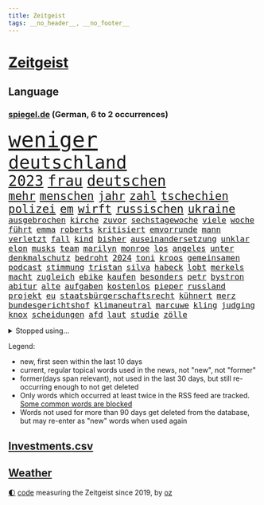```yaml
---
title: Zeitgeist
tags: __no_header__, __no_footer__
---
```


# [Zeitgeist](https://oliz.io/zeitgeist/)

## Language

<h3><a href="https://www.spiegel.de" target="_blank">spiegel.de</a> (German, 6 to 2 occurrences)</h3>
<p style="font-family:monospace">
<span style="font-size:32pt"><a href="news_links.html#weniger" class="current">weniger</a></span>
<br>
<span style="font-size:27pt"><a href="news_links.html#deutschland" class="current">deutschland</a></span>
<br>
<span style="font-size:22pt"><a href="news_links.html#2023" class="current">2023</a></span>
<span style="font-size:22pt"><a href="news_links.html#frau" class="current">frau</a></span>
<span style="font-size:22pt"><a href="news_links.html#deutschen" class="current">deutschen</a></span>
<br>
<span style="font-size:17pt"><a href="news_links.html#mehr" class="current">mehr</a></span>
<span style="font-size:17pt"><a href="news_links.html#menschen" class="current">menschen</a></span>
<span style="font-size:17pt"><a href="news_links.html#jahr" class="current">jahr</a></span>
<span style="font-size:17pt"><a href="news_links.html#zahl" class="current">zahl</a></span>
<span style="font-size:17pt"><a href="news_links.html#tschechien" class="current">tschechien</a></span>
<span style="font-size:17pt"><a href="news_links.html#polizei" class="current">polizei</a></span>
<span style="font-size:17pt"><a href="news_links.html#em" class="current">em</a></span>
<span style="font-size:17pt"><a href="news_links.html#wirft" class="current">wirft</a></span>
<span style="font-size:17pt"><a href="news_links.html#russischen" class="current">russischen</a></span>
<span style="font-size:17pt"><a href="news_links.html#ukraine" class="current">ukraine</a></span>
<br>
<span style="font-size:12pt"><a href="news_links.html#ausgebrochen" class="current">ausgebrochen</a></span>
<span style="font-size:12pt"><a href="news_links.html#kirche" class="current">kirche</a></span>
<span style="font-size:12pt"><a href="news_links.html#zuvor" class="current">zuvor</a></span>
<span style="font-size:12pt"><a href="news_links.html#sechstagewoche" class="new">sechstagewoche</a></span>
<span style="font-size:12pt"><a href="news_links.html#viele" class="current">viele</a></span>
<span style="font-size:12pt"><a href="news_links.html#woche" class="current">woche</a></span>
<span style="font-size:12pt"><a href="news_links.html#führt" class="current">führt</a></span>
<span style="font-size:12pt"><a href="news_links.html#emma" class="current">emma</a></span>
<span style="font-size:12pt"><a href="news_links.html#roberts" class="current">roberts</a></span>
<span style="font-size:12pt"><a href="news_links.html#kritisiert" class="current">kritisiert</a></span>
<span style="font-size:12pt"><a href="news_links.html#emvorrunde" class="current">emvorrunde</a></span>
<span style="font-size:12pt"><a href="news_links.html#mann" class="current">mann</a></span>
<span style="font-size:12pt"><a href="news_links.html#verletzt" class="current">verletzt</a></span>
<span style="font-size:12pt"><a href="news_links.html#fall" class="current">fall</a></span>
<span style="font-size:12pt"><a href="news_links.html#kind" class="current">kind</a></span>
<span style="font-size:12pt"><a href="news_links.html#bisher" class="current">bisher</a></span>
<span style="font-size:12pt"><a href="news_links.html#auseinandersetzung" class="current">auseinandersetzung</a></span>
<span style="font-size:12pt"><a href="news_links.html#unklar" class="current">unklar</a></span>
<span style="font-size:12pt"><a href="news_links.html#elon" class="current">elon</a></span>
<span style="font-size:12pt"><a href="news_links.html#musks" class="current">musks</a></span>
<span style="font-size:12pt"><a href="news_links.html#team" class="current">team</a></span>
<span style="font-size:12pt"><a href="news_links.html#marilyn" class="current">marilyn</a></span>
<span style="font-size:12pt"><a href="news_links.html#monroe" class="current">monroe</a></span>
<span style="font-size:12pt"><a href="news_links.html#los" class="current">los</a></span>
<span style="font-size:12pt"><a href="news_links.html#angeles" class="current">angeles</a></span>
<span style="font-size:12pt"><a href="news_links.html#unter" class="current">unter</a></span>
<span style="font-size:12pt"><a href="news_links.html#denkmalschutz" class="new">denkmalschutz</a></span>
<span style="font-size:12pt"><a href="news_links.html#bedroht" class="current">bedroht</a></span>
<span style="font-size:12pt"><a href="news_links.html#2024" class="current">2024</a></span>
<span style="font-size:12pt"><a href="news_links.html#toni" class="current">toni</a></span>
<span style="font-size:12pt"><a href="news_links.html#kroos" class="current">kroos</a></span>
<span style="font-size:12pt"><a href="news_links.html#gemeinsamen" class="current">gemeinsamen</a></span>
<span style="font-size:12pt"><a href="news_links.html#podcast" class="current">podcast</a></span>
<span style="font-size:12pt"><a href="news_links.html#stimmung" class="current">stimmung</a></span>
<span style="font-size:12pt"><a href="news_links.html#tristan" class="new">tristan</a></span>
<span style="font-size:12pt"><a href="news_links.html#silva" class="new">silva</a></span>
<span style="font-size:12pt"><a href="news_links.html#habeck" class="current">habeck</a></span>
<span style="font-size:12pt"><a href="news_links.html#lobt" class="current">lobt</a></span>
<span style="font-size:12pt"><a href="news_links.html#merkels" class="current">merkels</a></span>
<span style="font-size:12pt"><a href="news_links.html#macht" class="current">macht</a></span>
<span style="font-size:12pt"><a href="news_links.html#zugleich" class="current">zugleich</a></span>
<span style="font-size:12pt"><a href="news_links.html#ebike" class="new">ebike</a></span>
<span style="font-size:12pt"><a href="news_links.html#kaufen" class="current">kaufen</a></span>
<span style="font-size:12pt"><a href="news_links.html#besonders" class="current">besonders</a></span>
<span style="font-size:12pt"><a href="news_links.html#petr" class="current">petr</a></span>
<span style="font-size:12pt"><a href="news_links.html#bystron" class="current">bystron</a></span>
<span style="font-size:12pt"><a href="news_links.html#abitur" class="current">abitur</a></span>
<span style="font-size:12pt"><a href="news_links.html#alte" class="current">alte</a></span>
<span style="font-size:12pt"><a href="news_links.html#aufgaben" class="current">aufgaben</a></span>
<span style="font-size:12pt"><a href="news_links.html#kostenlos" class="current">kostenlos</a></span>
<span style="font-size:12pt"><a href="news_links.html#pieper" class="new">pieper</a></span>
<span style="font-size:12pt"><a href="news_links.html#russland" class="current">russland</a></span>
<span style="font-size:12pt"><a href="news_links.html#projekt" class="current">projekt</a></span>
<span style="font-size:12pt"><a href="news_links.html#eu" class="current">eu</a></span>
<span style="font-size:12pt"><a href="news_links.html#staatsbürgerschaftsrecht" class="new">staatsbürgerschaftsrecht</a></span>
<span style="font-size:12pt"><a href="news_links.html#kühnert" class="current">kühnert</a></span>
<span style="font-size:12pt"><a href="news_links.html#merz" class="current">merz</a></span>
<span style="font-size:12pt"><a href="news_links.html#bundesgerichtshof" class="current">bundesgerichtshof</a></span>
<span style="font-size:12pt"><a href="news_links.html#klimaneutral" class="current">klimaneutral</a></span>
<span style="font-size:12pt"><a href="news_links.html#marcuwe" class="new">marcuwe</a></span>
<span style="font-size:12pt"><a href="news_links.html#kling" class="new">kling</a></span>
<span style="font-size:12pt"><a href="news_links.html#judging" class="new">judging</a></span>
<span style="font-size:12pt"><a href="news_links.html#knox" class="current">knox</a></span>
<span style="font-size:12pt"><a href="news_links.html#scheidungen" class="new">scheidungen</a></span>
<span style="font-size:12pt"><a href="news_links.html#afd" class="current">afd</a></span>
<span style="font-size:12pt"><a href="news_links.html#laut" class="current">laut</a></span>
<span style="font-size:12pt"><a href="news_links.html#studie" class="current">studie</a></span>
<span style="font-size:12pt"><a href="news_links.html#zölle" class="current">zölle</a></span>
</p>
<details>
<summary>Stopped using...</summary>
<p class="former" style="font-size:12pt">
bank(1344) ehemann(1344) krankenhäuser(1344) schnellcheck(1344) 75(1343) alexej(1343) appelliert(1343) himmel(1343) nawalny(1343) verschiedene(1343) wolfsburg(1343) arzt(1342) positiv(1342) geboren(1341) myanmar(1341) planeten(1341) solle(1341) studierende(1341) öffentlich(1341) bahnhof(1340) eingereicht(1340) endet(1340) gerüchte(1340) vereinigten(1340) aktien(1339) berg(1339) flammen(1339) früherer(1339) lisa(1339) philippinen(1339) tesla(1339) usregierung(1339) verlängern(1339) verraten(1339) verstorbenen(1339) 22(1338) bundesrepublik(1338) freiheitsstrafe(1338) hielt(1338) liverpool(1338) neuseeland(1338) san(1338) tieren(1338) alpen(1337) bestimmt(1337) digitalisierung(1337) infektion(1337) kämpfer(1337) leid(1337) tötet(1337) veranstaltung(1337) angeklagter(1336) republikaner(1336) schadet(1336) unabhängige(1336) öffnen(1336) depressionen(1335) erhielt(1335) gewaltig(1335) klubs(1335) sebastian(1335) illegal(1334) infektionen(1334) kreis(1334) militärs(1334) oppositionelle(1334) ard(1333) künstler(1333) langer(1333) patienten(1333) sc(1333) schwierigkeiten(1333) bundesstaat(1332) ersetzen(1332) i(1332) jagd(1332) dezember(1331) erkrankt(1331) illegalen(1331) januar(1331) kollaps(1331) vorübergehend(1331) ausbau(1330) chefin(1330) leyen(1330) opfern(1330) persönlich(1330) plädiert(1330) saarland(1330) vorsprung(1330) enthüllt(1329) ermöglichen(1329) freiburg(1329) verfügung(1329) lkw(1328) 29(1327) türkische(1327) werke(1327) freilassung(1326) geschäftsführer(1326) langfristig(1326) ausmaß(1325) distanz(1325) zweimal(1325) mitteln(1324) nachfrage(1324) schwierige(1324) überholt(1324) einreise(1323) staatliche(1323) ägypten(1323) meinen(1321) sozialdemokraten(1321) herr(1320) abgelehnt(1318) anzeichen(1318) großem(1318) lücke(1318) rückzug(1318) weckt(1318) gesamten(1316) außerhalb(1313) katar(1313) top(1312) behalten(1311) rang(1310) wachsen(1310) sichert(1309) training(1309) journalist(1305) schützt(1305) thüringer(1304) niedrig(1302) versorgung(1297) gehabt(1296) abgeschlossen(1295) tuchel(1295) gewarnt(1294) kontert(1290) teuren(1287) leiter(1256) polizeiruf(1246) 95(1236) gewinne(1235) orte(1176) gebeten(1164) enthalten(1151) mitverantwortlich(1151) werte(1141) abgegeben(1117) ausnahme(1081) polnischen(1046) umkämpften(1028) exil(1022) realität(1019) hoffenheim(1016) moderner(1014) gefiel(998) gewandt(994) grünenpolitiker(975) krankenkassen(969) spezielle(967) hendrik(966) ungewöhnliche(949) gestört(937) militärischen(928) auge(926) außenministerium(915) zufall(915) beschossen(910) buschmann(898) erschwert(895) propaganda(888) soldat(884) verschwinden(883) bonn(873) verweist(865) filmemacher(864) 40000(844) triumphiert(840) zugenommen(834) eingetroffen(815) typ(811) todes(810) 34(808) patrick(807) finanzierung(800) überlebenden(799) indem(794) verhängnis(760) westjordanland(757) computer(750) sinne(749) kaiserslautern(746) hadert(744) tiefer(738) irans(733) verhaftung(731) andrew(726) weltrekord(725) neustart(721) justizminister(716) zuwanderung(714) verstoßen(712) trans(708) olympiasieger(706) erdbeben(699) zurückhaltung(694) ähnlichen(691) revolution(689) chinesen(688) äußerst(685) protestbewegung(675) heidenheim(673) lebenslange(661) gewässer(649) kontroverse(640) kriminalität(635) freigegeben(632) tel(629) monika(627) psychologin(620) aviv(618) eineinhalb(608) festgehalten(607) staatsanwalt(607) prien(601) auszeichnung(599) großeinsatz(598) rückstand(595) geschmack(584) spielzeug(582) kritisierten(579) pistole(570) finanzaufsicht(567) böhmermann(566) abwehr(557) fenster(557) lauter(557) machtkampf(557) mitgliedern(555) 47(553) kritikern(552) strafanzeige(551) marcel(548) check(546) vulkan(546) jahresbeginn(544) internationalem(542) trauern(541) überschritten(537) dreier(536) 16jährige(534) heimische(529) viertagewoche(527) pokal(525) kongo(523) fassen(516) dauer(512) cem(510) özdemir(510) 5000(497) nötigung(496) autofahren(495) eskalierte(495) handwerker(483) vorwurfs(482) 51(479) saintgermain(479) green(478) alonso(477) verstoß(463) ausweitung(460) atomwaffen(458) rio(458) austritt(457) wagenknechts(454) gesprächen(451) beides(444) ebrahim(443) parks(443) portal(440) heimlich(437) 2027(436) diplomatische(434) zittern(432) gründung(431) zeuge(427) fußballverband(425) westlicher(425) rahmen(423) samuel(415) schlechtes(414) einsturz(412) getrieben(408) beine(407) intensivstation(405) 8000(402) seltsame(400) begleitete(398) lied(397) expertengremium(394) aufsteiger(393) ereignis(390) rechter(390) zürich(390) protestierten(386) inhaftierte(383) mohammed(378) popp(376) verfassung(376) gestrandet(374) mangelnden(368) saudische(367) mysteriöse(366) verurteilen(366) fasziniert(365) familienvater(363) politologe(363) moschee(361) älterer(359) aleksandar(357) einbringen(357) renommierten(357) wiesbaden(357) 2013(352) abends(350) drückt(350) toronto(350) vergessene(349) tierwohl(348) vorbilder(348) lieferten(346) preiserhöhung(345) polizeigewahrsam(344) verlief(338) weltmeisterschaft(334) zulieferer(334) bewerbungen(331) eauto(331) goldene(331) klassische(331) stockt(330) übereinstimmenden(330) verkaufte(329) militärisch(328) unterbunden(328) metropole(326) schwitzen(324) service(323) andré(321) showdown(321) geflohen(318) week(318) skurriler(317) belohnt(313) wirtschaftsweise(312) instagrampost(310) albtraum(309) erschien(308) tunnel(308) maximal(307) winde(304) genossen(303) lady(302) kranke(301) hunden(300) militärjunta(299) pablo(299) wirbel(297) erlaubnis(296) xabi(296) holstein(295) geschäftsleute(292) grenzübergang(292) asylsuchende(290) aufstehen(290) betrogen(290) konsequent(290) akzeptiert(289) niederlegen(289) bedauert(287) leser(287) amerikanischen(286) unbeeindruckt(285) burkina(281) eiffelturm(281) faso(281) umgehend(280) abstiegskampf(279) rekordtief(279) gewechselt(277) vorzugehen(277) onkel(276) franziska(275) erweitern(273) schlechtesten(273) indiz(272) verfahrens(271) dončić(269) düsteren(269) gastronomie(268) gerechter(268) achtzigerjahren(267) vettel(266) 99(265) auftritte(265) bischof(263) isst(262) harsche(261) qualifikation(261) sekunde(260) sportlich(260) millionensumme(259) gerald(257) mützenich(257) gefolgt(256) daneben(254) ukrainekriegs(254) einzelnen(252) kommissionspräsidentin(252) bahnsteig(250) darstellung(250) inselstaat(248) turbulenzen(247) weitreichenden(247) gedächtnis(246) hilfsgüter(246) militäroffensive(246) uskongress(244) einlegen(240) gerechnet(240) kundgebungen(239) ausfälle(237) lasst(237) oberlandesgericht(237) charkiw(235) sicherheitsvorkehrungen(235) kommissarin(233) vielfältig(231) überfällig(231) krebsdiagnose(230) dunklen(229) vulkanausbruch(227) gewähren(226) bekomme(225) videobotschaft(225) 1100(224) eingedrungen(224) hamasanführer(223) israelgazanews(223) massaker(223) führerscheinprüfung(222) großzügigen(222) 270(221) verbotenen(221) ingo(220) mohammad(220) sicherheitsgründen(220) beteuert(219) dokument(219) spdpolitikerin(219) tatortvote(218) positioniert(217) beeindruckend(216) vaude(216) club(215) munter(215) zuständig(215) furchtbar(213) verwenden(213) spieltag(212) kiboom(211) andrzej(209) duda(209) artikel(207) häme(207) mitarbeiterinnen(207) arbeitsrecht(206) fußballwelt(206) versorgen(206) eingelegt(205) hamasmassaker(204) zeitgemäß(204) 102(203) 16jährigen(203) freiem(203) kopie(203) sportvorstand(202) kanzlerkandidat(201) beendete(200) wisconsin(199) aggressiver(198) autorität(198) gespalten(198) 240(197) gewaltsam(197) gestritten(196) haken(196) spdfraktionschef(196) tränen(196) 37jährige(195) britisches(195) eingestürzten(194) kleider(193) gazakriegs(191) ließe(191) trainerwechsel(191) gesetzesänderung(190) lokführern(190) sammelte(190) ungeschlagen(190) psychologe(188) brandbrief(187) sowohl(187) norbert(185) staatsstreich(185) flaggen(184) islamische(184) klugen(184) motiven(184) bedrängnis(183) verbucht(183) netze(182) dr(181) niko(180) wahre(179) mindestlohn(177) prize(177) brett(176) größe(175) professionelle(174) profitierte(174) vergleichsweise(174) walk(174) durchgeführt(173) wow(172) gerufen(171) staatssekretär(170) erhöhter(169) schokolade(169) aktivistinnen(168) besitzen(168) blockbuster(168) brehme(168) machtwechsel(166) oslo(166) winzigen(166) guardiola(165) putingegner(164) 1945(163) finanziellen(163) geglaubt(163) interessieren(163) lesbische(163) medizinischen(163) nominierungen(163) gezahlt(162) masterplan(161) plötzlichen(161) verkünden(161) behandlung(160) diskriminiert(158) luke(158) geringere(157) luftraum(156) natogebiet(156) befassen(155) geldern(155) auslaufen(154) herber(154) prag(154) sand(154) hansa(153) high(152) kreise(152) norddeutschlands(152) pavlović(152) slowene(152) 180(151) erkranken(151) verstörende(151) kriegsschiff(150) schieben(150) gründet(149) pep(149) wüten(148) vorm(147) passagier(145) rüsten(145) 1999(144) spdmann(144) verstorbene(144) browser(143) hamasführer(143) mossad(143) verunglückten(143) format(142) militärübungen(142) patzer(142) schritten(142) chrome(141) riad(141) 122(140) lily(140) niedriger(140) presley(140) berufstätige(139) bestürzung(139) dating(139) generalstabschef(139) sowieso(139) alkoholfreie(138) beeinflusst(138) beschädigen(138) sächsische(138) anlässlich(137) berühmteste(137) igh(137) internat(137) spannend(137) dreh(136) haag(136) notlandung(136) senator(136) südkoreanischen(136) ten(134) begraben(133) entscheidender(133) gewidmet(133) anwesend(132) darlehen(132) festivals(132) michel(132) nachholbedarf(132) filmfestspiele(131) indes(131) remigrationstreffen(131) trainersuche(131) groteske(130) rechtsaußenpartei(130) afdmitarbeiter(129) quälen(129) hochrangige(127) uvalde(127) angesetzt(125) verprügelt(125) militärflugzeug(123) völkerrechts(122) clan(121) fazit(121) selbstkritik(121) pferd(120) stützt(120) moreno+1(119) fa(118) omen(118) south(118) verdiente(118) verewigt(118) verbotene(117) vietnam(117) produkten(116) augenzeugin(114) maulwurf(114) therapeuten(114) wiederaufnahme(114) gekrönt(113) peinlichen(113) spitzel(113) israelkritik(112) umgekehrt(112) unogericht(112) wohnmobil(112) gerieten(111) konstruiert(111) partnern(111) thron(111) angeordnet(110) fahrlässiger(110) vorgesehen(110) gouverneurin(109) nachbessern(109) verlässlicher(109) abwehrkampf(108) natostaaten(108) zusammengekommen(108) rafahoffensive(107) zitate(107) digitalpakt(106) fertig(106) leverkusens(106) plädoyers(106) zuschlagen(106) lyon(105) schädel(105) spielraum(105) anton(104) erfolgsgeschichte(104) hofreiter(104) michail(104) netanyahuregierung(104) riesiger(104) superlative(104) wahlkampfveranstaltung(104) diversität(103) ladung(103) leuchtturmwärter(103) auszeit(102) erhältlich(102) schwarzmeerflotte(102) ausmacht(101) betrunken(101) forster(101) geführten(101) kostenlosen(101) mitmachen(101) sensible(101) stürze(101) basketballerinnen(100) popikone(100) ausverkauf(99) erreichte(99) investoreneinstieg(99) sohns(99) virus(99) friedhelm(98) funkel(98) lügner(98) möglichkeit(98) spitzen(98) usmedien(98) änderte(98) skurrile(97) sätze(97) account(95) menschenrechtsaktivistin(95) belohnung(94) unglücksfall(94) irritationen(93) leib(93) regisseure(93) restaurant(93) tods(93) auffälligen(92) djirsarai(92) kremltruppen(92) vorgeführt(92) biss(91) kostete(91) usarmee(91) zig(91) durchsetzt(90) erheblichen(90) fürchte(90) operationen(90) running(90) tvshow(90) engen(89) familienangehörige(89) fotografiert(89) gesundheitsrisiko(89) philosophie(89) vereitelt(89) erhielten(88) inspirierte(88) prüfer(88) choreograf(87) frosch(87) gebt(87) staatspräsident(87) vizebürgermeister(87) gehäuft(86) gummibärchen(86) trek(86) alec(85) baldwin(85) erfolgreicher(85) fehlender(85) filmset(85) kamerafrau(85) pogačar(85) tadej(85) abgespielt(84) alleingang(84) authentisch(84) dramé(84) lokalpolitiker(84) mouhamed(84) anstatt(83) erdrutsche(83) thriller(83) atpturnier(82) bankrott(82) formel1weltmeisters(82) gelöscht(82) lahmlegt(82) löhne(82) 18jährigen(81) eilt(81) geheimpläne(81) gleichzusetzen(81) internen(81) konzertkarten(81) korruptionsskandal(81) lords(81) lunge(81) nordrheinwestfalens(81) oberhaus(81) roberto(81) statistiken(81) traditionell(81) tue(81) ali(80) führers(80) gesunde(80) kapitalismus(80) khamenei(80) singapur(80) vizepräsident(80) heilige(79) kriegsführung(79) psychisch(79) veraltet(79) ästhetik(79) ferraripilot(78) gleisbett(78) grundsätzlichen(78) schmerzensgeld(78) wahren(78) aufsichtsrat(77) formel1rennen(77) härteste(77) imola(77) missbrauchsfällen(77) moore(77) provokateur(77) republikanischer(77) zulieferern(77) aliens(76) apps(76) bielefelder(76) boss(76) deftige(76) joggerin(76) källenius(76) mercedeschef(76) ola(76) athletin(75) dominierte(75) hauptpreis(75) hinterlegt(75) laxe(75) mischung(75) nazi(75) reiht(75) andi(74) matchwinner(74) nordseeinsel(74) ogunleye(74) rechtsradikale(74) blanche(73) erliegen(73) kuriosum(73) mehrjährigen(73) tragödie(73) zusätzlichen(73) benötige(72) eyes(72) nackter(72) neuzeit(72) schöne(72) subkultur(72) verdächtig(72) vergreift(72) auckland(71) hiv(71) ibrahim(71) infizierten(71) innenpolitisch(71) ko(71) schnitzer(71) ausgelaufen(70) bewerbung(70) hetzt(70) wade(70) bombardierte(69) ioc(69) radprofi(69) afdrechtsaußen(68) ausstrahlen(68) benehmen(68) bestandteil(68) fester(68) friedens(68) genie(68) höchst(68) inkrafttreten(68) lavaströme(68) pocher(68) schusselig(68) wirklichkeit(68) shapps(67) arbeitszeiten(66) arkadi(66) beschlagnahmung(66) bodemann(66) duelle(66) litauische(66) wolosch(66) anzuerkennen(65) brd(65) geländewagen(65) herrscher(65) aktienhandel(64) alias(64) clubs(64) dialog(64) impfen(64) monströse(64) systematische(64) force(63) giro(63) justizministerin(63) kartellklage(63) slowenische(63) verdrängen(63) verläuft(63) verunsicherung(63) abgeriegelt(62) entbrannt(62) prägend(62) alphabet(61) kroos'(61) menschenmassen(61) streich(61) terrororganisationen(61) wmheld(61) überführt(61) fußballers(60) klimaprotest(60) schwimmende(60) üblich(60) bestechlichkeit(59) chips(59) elektromobilität(59) empfinden(59) friedensnobelpreisträgerin(59) ivan(59) ressourcen(59) gesenkt(58) konstellation(58) mental(58) olympique(58) aitana(57) bock(57) denkbar(57) grobe(57) höhenmeter(57) hündin(57) persönlicher(57) schweigegeldaffäre(57) besichtigung(56) blue(56) buzz(56) ethikrats(56) hildesheim(56) platzverweise(56) zelte(56) belebt(55) berufungsantrag(55) indirekten(55) jenny(55) superhelden(55) ungewissheit(55) abtrünnigen(54) brasilianischer(54) etablierte(54) kampfdrohnen(54) trinkt(54) verweigern(54) 2005(53) militärbündnisses(53) dfbpokalfinale(52) hunderttausenden(52) id(52) rettungsarbeiten(52) versuchter(52) wetterlage(52) chronischer(51) grundsteuerreform(51) rheinische(51) amir(50) beantragten(50) finn(50) huckleberry(50) toiletten(50) entlohnung(49) haushalten(49) lachgas(49) oligarch(49) pokalfinale(49) rädelsführer(49) schwertun(49) vechta(49) verunsichert(49) erdstöße(48) hollywoodschauspielerin(48) louk(48) melonis(48) shani(48) 40jährige(47) dschihadisten(47) d’italia(47) einflussreichsten(47) nobelpreis(47) regierungsmitglieder(47) reporters(47) rettungsversuch(47) ruder(47) saturn(47) vollbracht(47) wahlheimat(47) luftschlag(46) radprofis(46) sauer(46) verkäufer(46) witz(46) bundesvorstand(45) cannes(45) dárdai(45) elfmeterschießen(45) fischkutter(45) gewalttätigen(45) jugendkriminalität(45) neapel(45) pál(45) schulamoklauf(45) spielmanipulation(45) strengsten(45) beck(44) gültiges(44) kampfbrigade(44) kontrollen(44) piraten(44) staatsfernsehen(44) unerlaubte(44) diplomatischen(43) meistens(43) obdachlosen(43) spielfilm(43) sportminister(43) talmon(43) verbinden(43) vergeltungsschlag(43) völkerrechtler(43) ausgeübt(42) coppola(42) erreger(42) fridman(42) kreativen(42) quälte(42) reitsport(42) reizen(42) strafstoß(42) bildete(41) darstellt(41) millionenstrafe(41) nachteil(41) oktoberfest(41) spannender(41) dreieinhalb(39) evakuieren(39) radioaktiver(39) tigermücke(39) 62jährige(38) besuchte(38) diddy(38) düstere(38) einschüchtern(38) patriots(38) planet(38) sean(38) sportwissenschaftler(38) verlassene(38) vorsorge(38) abiturprüfungen(37) flutgebiet(37) industriegebiet(37) kunstbiennale(37) massensterben(37) sander(37) agentengesetz(36) bistum(36) curry(36) eingestürzt(36) georgische(36) presserat(36) roboterhund(36) stephen(36) wildfleisch(36) amirabdollahian(35) beweist(35) champagner(35) charakter(35) dienstagmittag(35) europapokal(35) furios(35) gespitzelt(35) nachbar(35) permanent(35) rumpf(35) verblüfft(35) wolfsburgs(35) depression(34) kabel(34) menschheit(34) salman(34) scheffler(34) scottie(34) vodafone(34) begrenzten(33) erlebten(33) escobar(33) filmbiografie(33) jawort(33) dmitri(32) ermahnt(32) spargel(32) ungeschlagenserie(32) unterschreibt(32) 56jährige(31) bnd(31) di(31) dua(31) lipa(31) monaco(31) verbotener(31) beschimpfungen(30) cremig(30) diamond(30) geflüchteter(30) techkonzern(30) chartspitze(29) gag(29) kneipe(29) stalking(29) tornado(29) veranstaltungen(29) aufkommen(28) chinafreundlichen(28) schwerwiegende(28) soft(28) stimmungstest(28) symbolpolitik(28) umsturz(28) underdog(28) anliegen(27) bergführer(27) blutigen(27) bundesligasaison(27) ham(27) jammert(27) kami(27) rita(27) sherpa(27) solo(27) spionageaffären(27) wehen(27) arbeiteten(26) berühmtester(26) boomenden(26) cduwahlplakate(26) geschreddert(26) heimrennen(26) sbahnhof(26) sportlerinnen(26) späteren(26) tischtennis(26) umfahren(26) vertuscht(26) buhrufe(25) distanzierte(25) jauch(25) joschka(25) packt(25) russlandukrainenews(25) wahlrechtsreform(25) wenigstens(25) entgegenkommen(24) entzauberung(24) schlammschlacht(24) stromleitungen(24) südamerika(24) veraltete(24) verpassten(24) vogelgrippe(24) zwickau(24) abnehmspritze(23) androidhandys(23) aufgegangen(23) booker(23) energisch(23) entgangen(23) ergibt(23) lebenserwartung(23) slogans(23) sylvia(23) voraussetzungen(23) brutalen(22) chats(22) holprig(22) mitstreiter(22) schütze(22) wüst(22) ausbreitung(21) d'italia(21) fehlendes(21) hilflos(21) kzgedenkstätte(21) mitbewerber(21) notorisch(21) sachsenhausen(21) schlauer(21) versechsfacht(21) vorzeigeprojekt(21) einspruch(20) geprügelt(20) infizierte(20) krafttraining(20) unglaublich(20) vermisstem(20) wildkamera(20) abstimmungen(19) durchbrechen(19) durchschnittliche(19) eumarinemission(19) höherem(19) rock(19) schleichenden(19) seegrenze(19) abgestiegen(18) beschließen(18) eishockeynationalmannschaft(18) geist(18) grotesken(18) hag(18) ausweiten(17) gemessen(17) grundgesetzes(17) neuerscheinungen(17) plakat(17) totenköpfe(17) abrechnung(16) amtseinführung(16) kerem(16) massenschlägerei(16) neueste(16) schalom(16) vordringen(16) 17jährige(15) angemessene(15) belieben(15) delegationen(15) entfernung(15) italienrundfahrt(15) knobloch(15) propalästinaproteste(15) reus(15) saalfeldrudolstadt(15) shatner(15) sorten(15) vergleichen(15) versteckte(15) courteney(14) cox(14) debauswahl(14) eisdiele(14) eishockeywm(14) eroberte(14) schlägertrupps(14) unerwarteter(14) zerbi(14) abschlussbericht(13) empfohlen(13) handelskrieg(13) jeweils(13) lobbyist(13) theaterstück(13) angestimmt(12) besucherin(12) europaweit(12) exoplanet(12) verlogen(12) begründen(11) gekannt(11) herumreißen(11) siedlungen(11) stadtverwaltung(11)
</p>
</details>
<p>Legend:
<ul>
<li><span class="new">new</span>, first seen within the last 10 days</li>
<li><span class="current">current</span>, regular topical words used in the news, not "new", not "former"</li>
<li><span class="former">former(days span relevant)</span>, not used in the last 30 days, but still re-occurring enough to not get deleted</li>
<li>Only words which occurred at least twice in the RSS feed are tracked. <a href="language/filters.py">Some common words are blocked</a></li>
<li>Words not used for more than 90 days get deleted from the database, but may re-enter as "new" words when used again</li>
</ul>
</p>

## [Investments](investments.html)[.csv](investments.csv)

## [Weather](weather.html)

<footer>
<a href="javascript:toggleTheme()" class="nav">🌓</a>
<a href="https://github.com/ooz/zeitgeist">code</a> measuring the Zeitgeist since 2019, by <a href="https://oliz.io">oz</a>
</footer>
